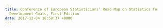 ```yaml
---
title: Conference of European Statisticians’ Road Map on Statistics for Sustainable
  Development Goals, First Edition
date: 2017-12-04 10:58:37 +0000
---
```

